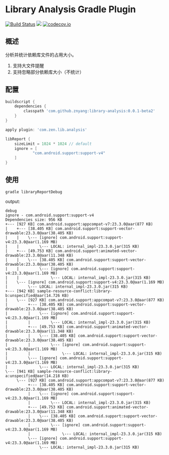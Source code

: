 # Library Analysis Gradle Plugin

[![Build Status](https://travis-ci.org/znyang/library-analysis.svg?branch=master)](https://travis-ci.org/znyang/library-analysis)
[![](https://jitpack.io/v/znyang/library-analysis.svg)](https://jitpack.io/#znyang/library-analysis)
[![codecov.io](https://codecov.io/github/znyang/library-analysis/coverage.svg?branch=master)](https://codecov.io/github/znyang/library-analysis?branch=master)

## 概述

分析并统计依赖库文件的占用大小。

1. 支持大文件提醒
2. 支持忽略部分依赖库大小（不统计）

## 配置

```gradle
buildscript {
    dependencies {
        classpath 'com.github.znyang:library-analysis:0.0.1-beta2'
    }
}

apply plugin: 'com.zen.lib.analysis'

libReport {
    sizeLimit = 1024 * 1024 // default
    ignore = [
            "com.android.support:support-v4"
    ]
}
```

## 使用

```
gradle libraryReportDebug
```

output:

```
debug
ignore - com.android.support:support-v4
Dependencies size: 956 KB
+--- [927 KB] com.android.support:appcompat-v7:23.3.0@aar(877 KB)
|    +--- [38.405 KB] com.android.support:support-vector-drawable:23.3.0@aar(38.405 KB)
|    |    \--- [ignore] com.android.support:support-v4:23.3.0@aar(1.169 MB)
|    |         \--- LOCAL: internal_impl-23.3.0.jar(315 KB)
|    +--- [49.753 KB] com.android.support:animated-vector-drawable:23.3.0@aar(11.348 KB)
|    |    \--- [38.405 KB] com.android.support:support-vector-drawable:23.3.0@aar(38.405 KB)
|    |         \--- [ignore] com.android.support:support-v4:23.3.0@aar(1.169 MB)
|    |              \--- LOCAL: internal_impl-23.3.0.jar(315 KB)
|    \--- [ignore] com.android.support:support-v4:23.3.0@aar(1.169 MB)
|         \--- LOCAL: internal_impl-23.3.0.jar(315 KB)
+--- [942 KB] sample-resource-conflict:library-b:unspecified@aar(14.726 KB)
|    \--- [927 KB] com.android.support:appcompat-v7:23.3.0@aar(877 KB)
|         +--- [38.405 KB] com.android.support:support-vector-drawable:23.3.0@aar(38.405 KB)
|         |    \--- [ignore] com.android.support:support-v4:23.3.0@aar(1.169 MB)
|         |         \--- LOCAL: internal_impl-23.3.0.jar(315 KB)
|         +--- [49.753 KB] com.android.support:animated-vector-drawable:23.3.0@aar(11.348 KB)
|         |    \--- [38.405 KB] com.android.support:support-vector-drawable:23.3.0@aar(38.405 KB)
|         |         \--- [ignore] com.android.support:support-v4:23.3.0@aar(1.169 MB)
|         |              \--- LOCAL: internal_impl-23.3.0.jar(315 KB)
|         \--- [ignore] com.android.support:support-v4:23.3.0@aar(1.169 MB)
|              \--- LOCAL: internal_impl-23.3.0.jar(315 KB)
\--- [941 KB] sample-resource-conflict:library-a:unspecified@aar(14.218 KB)
     \--- [927 KB] com.android.support:appcompat-v7:23.3.0@aar(877 KB)
          +--- [38.405 KB] com.android.support:support-vector-drawable:23.3.0@aar(38.405 KB)
          |    \--- [ignore] com.android.support:support-v4:23.3.0@aar(1.169 MB)
          |         \--- LOCAL: internal_impl-23.3.0.jar(315 KB)
          +--- [49.753 KB] com.android.support:animated-vector-drawable:23.3.0@aar(11.348 KB)
          |    \--- [38.405 KB] com.android.support:support-vector-drawable:23.3.0@aar(38.405 KB)
          |         \--- [ignore] com.android.support:support-v4:23.3.0@aar(1.169 MB)
          |              \--- LOCAL: internal_impl-23.3.0.jar(315 KB)
          \--- [ignore] com.android.support:support-v4:23.3.0@aar(1.169 MB)
               \--- LOCAL: internal_impl-23.3.0.jar(315 KB)
```